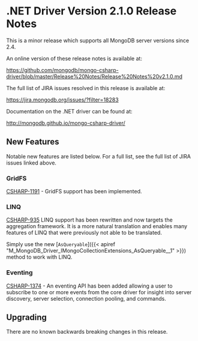 # .NET Driver Version 2.1.0 Release Notes

This is a minor release which supports all MongoDB server versions since 2.4.

An online version of these release notes is available at:

https://github.com/mongodb/mongo-csharp-driver/blob/master/Release%20Notes/Release%20Notes%20v2.1.0.md

The full list of JIRA issues resolved in this release is available at:

https://jira.mongodb.org/issues/?filter=18283

Documentation on the .NET driver can be found at:

http://mongodb.github.io/mongo-csharp-driver/


## New Features

Notable new features are listed below. For a full list, see the full list of JIRA issues linked above.


### GridFS

[CSHARP-1191](https://jira.mongodb.org/browse/CSHARP-1191) - GridFS support has been implemented.


### LINQ

[CSHARP-935](https://jira.mongodb.org/browse/CSHARP-935) LINQ support has been rewritten and now targets the aggregation framework. It is a more natural translation and enables many features of LINQ that were previously not able to be translated.

Simply use the new [`AsQueryable`]({{< apiref "M_MongoDB_Driver_IMongoCollectionExtensions_AsQueryable__1" >}}) method to work with LINQ.


### Eventing

[CSHARP-1374](https://jira.mongodb.org/browse/CSHARP-1374) - An eventing API has been added allowing a user to subscribe to one or more events from the core driver for insight into server discovery, server selection, connection pooling, and commands.


## Upgrading

There are no known backwards breaking changes in this release.